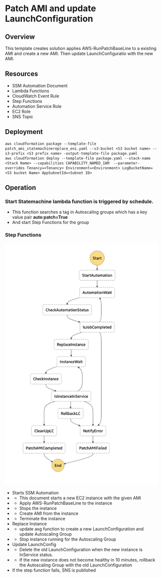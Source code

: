 # Patch AMI and update LaunchConfiguration
## Overview
This template creates solution applies AWS-RunPatchBaseLine to a existing AMI and create a new AMI. Then update LaunchConfiguratio with the new AMI.


## Resources
- SSM Automation Document
- Lambda Functions
- CloudWatch Event Rule
- Step Functions
- Automation Service Role
- EC2 Role
- SNS Topic

## Deployment
```
aws cloudformation package --template-file patch_ami_statemachinereplace_eni.yaml --s3-bucket <S3 bucket name> --s3-prefix <S3 prefix name> -output-template-file package.yaml
aws cloudformation deploy --template-file package.yaml --stack-name <Stack Name> --capabilities CAPABILITY_NAMED_IAM  --parameter-overrides Tenancy=<Tenancy> Environment=<Environment> LogBucketName=<S3 bucket Name> AppSubnetId=<Subnet ID>

```

## Operation
### Start Statemachine lambda function is triggered by schedule.
- This function searches a tag in Autoscaling groups which has a key value pair **auto:patch=True**
- And start Step Functions for the group
### Step Functions
![Diagram](./image.png)
- Starts SSM Automation
- - This document starts a new EC2 instance with the given AMI
- - Apply AWS-RunPatchBaseLine to the instance
- - Stops the instance
- - Create AMI from the instance
- - Terminate the instance
- Replace Instance
- - update asg function to create a new LaunchConfiguration and update Autoscaling Group
- - Stop instance running for the Autoscaling Group
- Update LaunchConfig
- - Delete the old LaunchConfiguration when the new instance is InService status.
- - If the new instance does not become healthy in 10 minutes, rollback the Autoscaling Group with the old LaunchConfiguration
- If the step function fails, SNS is published